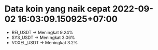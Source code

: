 # Data koin yang naik cepat 2022-09-02 16:03:09.150925+07:00

* REI_USDT -> Meningkat 9.24%
* SYS_USDT -> Meningkat 3.06%
* VOXEL_USDT -> Meningkat 3.2%
